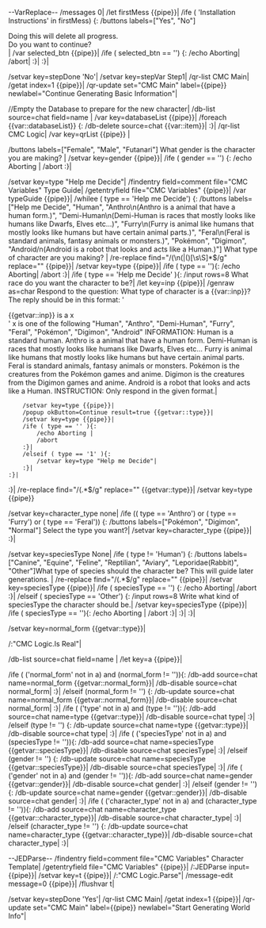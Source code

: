 --VarReplace--
/messages 0|
/let firstMess {{pipe}}|
/ife ( 'Installation Instructions' in firstMess) {:
	/buttons labels=["Yes", "No"] <div>Doing this will delete all progress.</div><div>Do you want to continue?</div>|
	/var selected_btn {{pipe}}|
	/ife ( selected_btn == '') {:
		/echo Aborting|
		/abort|
	:}|
:}|

/setvar key=stepDone 'No'|
/setvar key=stepVar Step1|
/qr-list CMC Main|
/getat index=1 {{pipe}}|
/qr-update set="CMC Main" label={{pipe}} newlabel="Continue Generating Basic Information"|

//Empty the Database to prepare for the new character|
/db-list source=chat field=name |
/var key=databaseList {{pipe}}|
/foreach {{var::databaseList}} {:
	/db-delete source=chat {{var::item}}|
:}|
/qr-list CMC Logic|
/var key=qrList {{pipe}} |

/buttons labels=["Female", "Male", "Futanari"] What gender is the character you are making? |
/setvar key=gender {{pipe}}|
/ife ( gender == '') {:
	/echo Aborting |
	/abort
:}|


/setvar key=type "Help me Decide"|
/findentry field=comment file="CMC Variables" Type Guide|
/getentryfield file="CMC Variables" {{pipe}}| 
/var typeGuide {{pipe}}|
/whilee ( type == 'Help me Decide') {:
	/buttons labels=["Help me Decide", "Human", "Anthro\n(Anthro is a animal that have a human form.)", "Demi-Human\n(Demi-Human is races that mostly looks like humans like Dwarfs, Elves etc...)", "Furry\n(Furry is animal like humans that mostly looks like humans but have certain animal parts.)", "Feral\n(Feral is standard animals, fantasy animals or monsters.)", "Pokémon", "Digimon", "Android/n(Android is a robot that looks and acts like a Human.)"] What type of character are you making? |
	/re-replace find="/(\n\(\|\()[\s\S]*$/g" replace="" {{pipe}}|
	/setvar key=type {{pipe}}|
	/ife ( type == ''){:
		/echo Aborting|
		/abort
	:}|
	/ife ( type == 'Help me Decide' ){:
		/input rows=8 What race do you want the character to be?|
		/let key=inp {{pipe}}|
		/genraw as=char Respond to the question: What type of character is a {{var::inp}}?
The reply should be in this format:
'<div>{{getvar::inp}} is a x</div>'
x is one of the following "Human", "Anthro", "Demi-Human", "Furry", "Feral", "Pokémon", "Digimon", "Android"
INFORMATION: 
Human is a standard human.
Anthro is a animal that have a human form.
Demi-Human is races that mostly looks like humans like Dwarfs, Elves etc...
Furry is animal like humans that mostly looks like humans but have certain animal parts.
Feral is standard animals, fantasy animals or monsters.
Pokémon is the creatures from the Pokémon games and anime.
Digimon is the creatures from the Digimon games and anime.
Android is a robot that looks and acts like a Human.
INSTRUCTION: Only respond in the given format.|

		/setvar key=type {{pipe}}|
		/popup okButton=Continue result=true {{getvar::type}}|
		/setvar key=type {{pipe}}|
		/ife ( type == '' ){:
			/echo Aborting |
			/abort
		:}|
		/elseif ( type == '1' ){:
			/setvar key=type "Help me Decide"|
		:}|
	:}|
:}|
/re-replace find="/\(.*$/g" replace="" {{getvar::type}}|
/setvar key=type {{pipe}}

/setvar key=character_type none|
/ife (( type == 'Anthro') or ( type == 'Furry')  or ( type == 'Feral')) {:
	/buttons labels=["Pokémon", "Digimon", "Normal"] Select the type you want?|
	/setvar key=character_type {{pipe}}|
:}|

/setvar key=speciesType None|
/ife ( type != 'Human') {:
	/buttons labels=["Canine", "Equine", "Feline", "Reptilian", "Aviary", "Leporidae(Rabbit)", "Other"]What type of species should the character be? This will guide later generations. |
	/re-replace find="/\(.*$/g" replace="" {{pipe}}|
	/setvar key=speciesType {{pipe}}|
	/ife ( speciesType == '') {:
		/echo Aborting|
		/abort
	:}|
	/elseif ( speciesType == 'Other') {:
		/input rows=8 Write what kind of speciesType the character should be.|
		/setvar key=speciesType {{pipe}}|
		/ife ( speciesType == ''){:
			/echo Aborting |
			/abort
		:}|
	:}|
:}|

/setvar key=normal_form {{getvar::type}}|

/:"CMC Logic.Is Real"|

/db-list source=chat field=name |
/let key=a {{pipe}}|

/ife ( ('normal_form' not in a) and (normal_form != '')){:
	/db-add source=chat name=normal_form {{getvar::normal_form}}|
	/db-disable source=chat normal_form|
:}|
/elseif (normal_form != '') {:
	/db-update source=chat name=normal_form {{getvar::normal_form}}|
	/db-disable source=chat normal_form|
:}|
/ife ( ('type' not in a) and (type != '')){:
	/db-add source=chat name=type {{getvar::type}}|
	/db-disable source=chat type|
:}|
/elseif (type != '') {:
	/db-update source=chat name=type {{getvar::type}}|
	/db-disable source=chat type|
:}|
/ife ( ('speciesType' not in a) and (speciesType != '')){:
	/db-add source=chat name=speciesType {{getvar::speciesType}}|
	/db-disable source=chat speciesType|
:}|
/elseif (gender != '') {:
	/db-update source=chat name=speciesType {{getvar::speciesType}}|
	/db-disable source=chat speciesType|
:}|
/ife ( ('gender' not in a) and (gender != '')){:
	/db-add source=chat name=gender {{getvar::gender}}|
	/db-disable source=chat gender|
:}|
/elseif (gender != '') {:
	/db-update source=chat name=gender {{getvar::gender}}|
	/db-disable source=chat gender|
:}|
/ife ( ('character_type' not in a) and (character_type != '')){:
	/db-add source=chat name=character_type {{getvar::character_type}}|
	/db-disable source=chat character_type|
:}|
/elseif (character_type != '') {:
	/db-update source=chat name=character_type {{getvar::character_type}}|
	/db-disable source=chat character_type|
:}|

--JEDParse--
/findentry field=comment file="CMC Variables" Character Template|
/getentryfield file="CMC Variables" {{pipe}}|
/:JEDParse input={{pipe}}|
/setvar key=t {{pipe}}|
/:"CMC Logic.Parse"|
/message-edit message=0 {{pipe}}|
/flushvar t|

/setvar key=stepDone 'Yes'|
/qr-list CMC Main|
/getat index=1 {{pipe}}|
/qr-update set="CMC Main" label={{pipe}} newlabel="Start Generating World Info"|